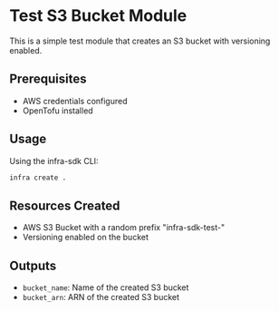 # Test S3 Bucket Module

This is a simple test module that creates an S3 bucket with versioning enabled.

## Prerequisites

- AWS credentials configured
- OpenTofu installed

## Usage

Using the infra-sdk CLI:

```bash
infra create .
```

## Resources Created

- AWS S3 Bucket with a random prefix "infra-sdk-test-"
- Versioning enabled on the bucket

## Outputs

- `bucket_name`: Name of the created S3 bucket
- `bucket_arn`: ARN of the created S3 bucket
